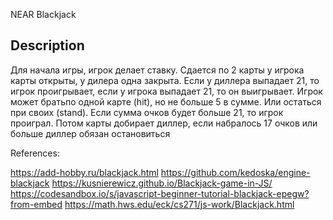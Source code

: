 NEAR Blackjack
## Description

Для начала игры, игрок делает ставку. Сдается по 2 карты у игрока карты открыты, у дилера одна закрыта. Если у диллера выпадает 21, то игрок проигрывает, если у игрока выпадает 21, то он выигрывает. Игрок может братьпо одной карте (hit), но не больше 5 в сумме. Или остаться при своих (stand). Если сумма очков будет больше 21, то игрок проиграл. Потом карты добирает диллер, если набралось 17 очков или больше диллер обязан остановиться


References:

https://add-hobby.ru/blackjack.html
https://github.com/kedoska/engine-blackjack
https://kusnierewicz.github.io/Blackjack-game-in-JS/
https://codesandbox.io/s/javascript-beginner-tutorial-blackjack-epegw?from-embed
https://math.hws.edu/eck/cs271/js-work/Blackjack.html
